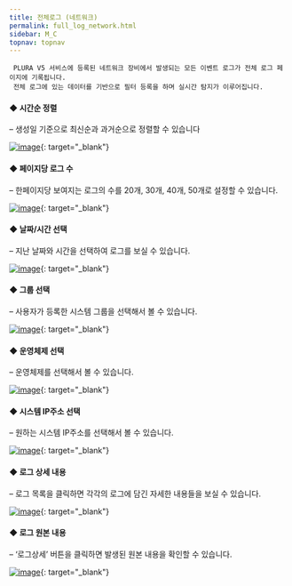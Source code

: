 ```yaml
---
title: 전체로그 (네트워크)
permalink: full_log_network.html
sidebar: M_C
topnav: topnav
---
```


     PLURA V5 서비스에 등록된 네트워크 장비에서 발생되는 모든 이벤트 로그가 전체 로그 페이지에 기록됩니다.
     전체 로그에 있는 데이터를 기반으로 필터 등록을 하며 실시간 탐지가 이루어집니다.

 

#### ◆ 시간순 정렬
– 생성일 기준으로 최신순과 과거순으로 정렬할 수 있습니다

[![image](/docs/images/Manual/common/full_log/network/1.png)](/docs/images/Manual/common/full_log/network/1.png){: target="_blank"} 

#### ◆ 페이지당 로그 수
– 한페이지당 보여지는 로그의 수를 20개, 30개, 40개, 50개로 설정할 수 있습니다.

[![image](/docs/images/Manual/common/full_log/network/2.png)](/docs/images/Manual/common/full_log/network/2.png){: target="_blank"}  

#### ◆ 날짜/시간 선택
– 지난 날짜와 시간을 선택하여 로그를 보실 수 있습니다.

[![image](/docs/images/Manual/common/full_log/network/3.png)](/docs/images/Manual/common/full_log/network/3.png){: target="_blank"}  

#### ◆ 그룹 선택
– 사용자가 등록한 시스템 그룹을 선택해서 볼 수 있습니다.

[![image](/docs/images/Manual/common/full_log/network/4.png)](/docs/images/Manual/common/full_log/network/4.png){: target="_blank"}  

#### ◆ 운영체제 선택
– 운영체제를 선택해서 볼 수 있습니다.

[![image](/docs/images/Manual/common/full_log/network/5.png)](/docs/images/Manual/common/full_log/network/5.png){: target="_blank"}  

#### ◆ 시스템 IP주소 선택
– 원하는 시스템 IP주소를 선택해서 볼 수 있습니다.

[![image](/docs/images/Manual/common/full_log/network/6.png)](/docs/images/Manual/common/full_log/network/6.png){: target="_blank"}  

#### ◆ 로그 상세 내용
– 로그 목록을 클릭하면 각각의 로그에 담긴 자세한 내용들을 보실 수 있습니다.

[![image](/docs/images/Manual/common/full_log/network/7.png)](/docs/images/Manual/common/full_log/network/7.png){: target="_blank"}  

#### ◆ 로그 원본 내용
– ‘로그상세’ 버튼을 클릭하면 발생된 원본 내용을 확인할 수 있습니다.

[![image](/docs/images/Manual/common/full_log/network/8.png)](/docs/images/Manual/common/full_log/network/8.png){: target="_blank"} 